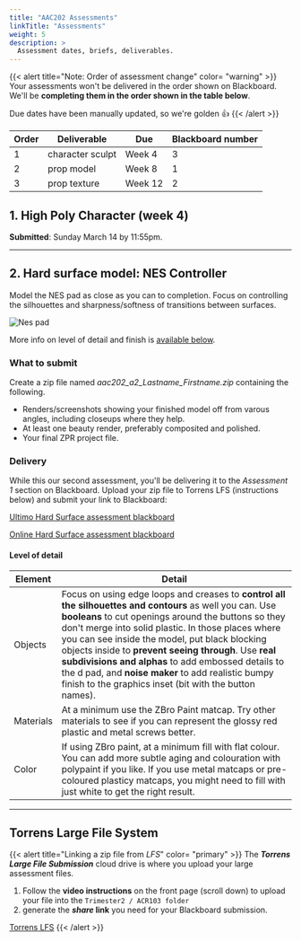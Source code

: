 ```yaml
---
title: "AAC202 Assessments"
linkTitle: "Assessments"
weight: 5
description: >
  Assessment dates, briefs, deliverables.
---
```


{{< alert title="Note: Order of assessment change" color= "warning" >}}
Your assessments won't be delivered in the order shown on Blackboard. We'll be **completing them in the order shown in the table below**.  

Due dates have been manually updated, so we're golden 👍
{{< /alert >}}

Order  | Deliverable       | Due     | Blackboard number
---    | ---               | ---     | ---
1      | character sculpt  | Week 4  | 3
2      | prop model        | Week 8  | 1
3      | prop texture      | Week 12  | 2


## 1. High Poly Character (week 4)

**Submitted**: Sunday March 14 by 11:55pm. 

<!-- 

**Create a bust from an existing 2D concept:**  
1. Select one of the heads from the concept art [below](#concepts)  
2. Starting with a clean copy of the provided base mesh, sculpt a high quality, polypainted 3D model of the character. Draw on what you've learned in your first attempt plus your week 3 ZBrush class (polypaint, merging, dynamesh).
3. Show your progress in the week 3 forum thread provided by your lecturer: your participation and display of process will contribute to your marks.
4. Deliver your final ZBrush project and renders in week 4. 
{{< alert title="Delivery" color= "primary" >}}

**Elements:**  
1. Your final **ZPR file**  
2. **Renders** (`shift+r`) of your character from multiple angles, with polypaint on.  
   * **Side, front, back** (with perspective enabled: press `p`)  
   * A **beauty render 3/4 angle** to show off the character. You can polish it a bit in photoshop.  
   * Don't have the character tiny in the middle of the canvas. Move zbrush to your largest screen and have the character take up most of the canvas.  

**Zipping and delivering:**  
1. Put your beauty render, other ZB screenshots and your final ZPR file in a folder.  
2. **Rename that folder** `AAC202_A1_Lastname_Firstname` and archive it with zip or 7zip.  
3. The file is likely large, so use the Torrens LFS to upload it. If you haven't used it, instructions are at [the end of this page](#torrens-large-file-system).   
4. Submit on Blackboard under **Assessment 3** (Character model)
{{< /alert >}}  

<a class="btn btn-lg btn-primary mr-3 mb-4" href="https://laureate-au.blackboard.com/webapps/blackboard/content/listContentEditable.jsp?content_id=_9586491_1&course_id=_102086_1" target="_blank">Online Students: Submit Character Assessment<i class="fas fa-arrow-alt-circle-right ml-2"></i></a>

<a class="btn btn-lg btn-primary mr-3 mb-4" href="https://laureate-au.blackboard.com/webapps/blackboard/content/listContentEditable.jsp?content_id=_9586562_1&course_id=_102604_1" target="_blank">Ultimo Students: Submit Character Assessment<i class="fas fa-arrow-alt-circle-right ml-2"></i></a>

### Concepts  
Choose one of the concepts below, or click one and visit Patri Balanovsky's page to pick another **from the same artstation page** (not all of his artstation content). Be careful not to pick one that requires extra meshes (hair, horns, eyepatches) if you're not confident creating new meshes. Don't stretch the head to support large horns, hair etc.  

{{< imgproc "patri-balanovsky-alien-faces-5" Resize "600x" Link "https://www.artstation.com/artwork/n6X1r" >}}
faces-5
{{< /imgproc >}}

{{< imgproc "patri-balanovsky-alien-faces-8" Resize "600x" Link "https://www.artstation.com/artwork/n6X1r" >}}
faces-8
{{< /imgproc >}}

{{< imgproc "patri-balanovsky-alien-faces-12" Resize "600x" Link "https://www.artstation.com/artwork/n6X1r" >}}
faces-12
{{< /imgproc >}}

### Some polishing ideas:
  * Cropping to a nice composition
  * Warming/cooling shadows, maybe improving the contrast
  * Adding rim light  
  * Adding gloss/specular hilight/shine to some elements
  * Painting in eyelashes and eyebrows that you didn't have geometry for

-->

---

## 2. Hard surface model: NES Controller   
Model the NES pad as close as you can to completion. Focus on controlling the silhouettes and sharpness/softness of transitions between surfaces.  

![Nes pad](nes_pad.jpg)

More info on level of detail and finish is [available below](#level-of-detail).

### What to submit

Create a zip file named *aac202_a2_Lastname_Firstname.zip* containing the following.

* Renders/screenshots showing your finished model off from varous angles, including closeups where they help.
* At least one beauty render, preferably composited and polished.
* Your final ZPR project file.

### Delivery

While this our second assessment, you'll be delivering it to the *Assessment 1* section on Blackboard.  Upload your zip file to Torrens LFS (instructions below) and submit your link to Blackboard:

<a class="btn btn-lg btn-primary mr-3 mb-4" href="https://laureate-au.blackboard.com/webapps/blackboard/content/listContentEditable.jsp?content_id=_9586560_1&course_id=_102604_1" target="_blank">Ultimo Hard Surface assessment blackboard<i class="fas fa-arrow-alt-circle-right ml-2"></i></a>

<a class="btn btn-lg btn-primary mr-3 mb-4" href="https://laureate-au.blackboard.com/webapps/blackboard/content/listContentEditable.jsp?content_id=_9586489_1&course_id=_102086_1" target="_blank">Online Hard Surface assessment blackboard<i class="fas fa-arrow-alt-circle-right ml-2"></i></a>

#### Level of detail

Element       | Detail
---- | ----
Objects | Focus on using edge loops and creases to **control all the silhouettes and contours** as well you can. Use **booleans** to cut openings around the buttons so they don't merge into solid plastic. In those places where you can see inside the model, put black blocking objects inside to **prevent seeing through**. Use **real subdivisions and alphas** to add embossed details to the d pad, and **noise maker** to add realistic bumpy finish to the graphics inset (bit with the button names). 
Materials | At a minimum use the ZBro Paint matcap. Try other materials to see if you can represent the glossy red plastic and metal screws better. 
Color | If using ZBro paint, at a minimum fill with flat colour. You can add more subtle aging and colouration with polypaint if you like. If you use metal matcaps or pre-coloured plasticy matcaps, you might need to fill with just white to get the right result.


<!--

For Assessment 1 you'll create a **high detail, normal mapped** prop using **techniques shown in class** and developed at home. These will include subdivision modeling, normal mapping and PBR textures.

<a class="btn btn-lg btn-primary mr-3 mb-4" href="https://laureate-au.blackboard.com/webapps/blackboard/content/listContentEditable.jsp?content_id=_9223157_1&course_id=_94273_1" target="_blank">A1 submission and brief on Blackboard<i class="fas fa-arrow-alt-circle-right ml-2"></i></a>

You'll be **targeting an environment concept** provided in the Week 1 notes, and **working to a style** provided there:
[Assessment 1 in Week 1 Notes](../week5/#assessment-1-high-detail-props)

There are deliverables for **week 1**, **week 2** and **week 4**.

### Week 5: Concept, style, tutorials
**Select** a prop to model, share your choice. Choose style reference, watch and take notes on subdivision modeling videos. Follow the link for details and to submit your work:

NEEDS UPDATING

<a class="btn btn-lg btn-primary mr-3 mb-4" href="https://laureate-au.blackboard.com/webapps/discussionboard/do/message?action=list_messages&course_id=_94273_1&nav=discussion_board_entry&conf_id=_170634_1&forum_id=_902732_1&message_id=_2295833_1" target="_blank">A1 Week 1 Submissions<i class="fas fa-arrow-alt-circle-right ml-2"></i></a>

### Week 6: Assessing, drafting, modelling.

**Assessing** style, **drafting** your topology, **modelling** your prop. You'll share the results with your classmates and offer eachother **feedback**. Follow the link to the discussion forum for details and to submit your work:

NEEDS UPDATING
<a class="btn btn-lg btn-primary mr-3 mb-4" href="https://laureate-au.blackboard.com/webapps/discussionboard/do/message?action=list_messages&course_id=_94273_1&nav=discussion_board_entry&conf_id=_170634_1&forum_id=_902733_1&message_id=_2278364_1" target="_blank">A1 Week 2 Submissions<i class="fas fa-arrow-alt-circle-right ml-2"></i></a>

-->

<!--

#### Work to do  

Copy the concept image into a new file and:  
  1. Add notes/drawings to the concept of the prop to **plan style**
  2. Add notes and draw over a duplicate of the concept to plan your **topology**
 
**Model** your prop :
  1. **Block in** the model (in pieces) with:   
      * dynamic silhouettes considered   
      * topology that won't cause problems for subdivisions  
  2. Then use edges and creases to create **bevelling/rounding** and smooth shapes.  
  3. **Refine** your model, add details.
  
#### Process images due TUESDAY by end of day:

1. Add a reply to [the discussion here](https://laureate-au.blackboard.com/webapps/discussionboard/do/message?action=list_messages&course_id=_89547_1&nav=discussion_board_entry&conf_id=_152757_1&forum_id=_866554_1&message_id=_2100660_1), containing:
    * **1 image** of the concept with your notes/drawings planning style and topology solutions
    * **2+ images** of your model with smooth preview off (press `1`)
    * **2+ images** of your model with smooth preview on (press `3`)
    * **1 image** of your model with all parts selected and the **outliner** visible (to see your objects and their naming)
  
{{< alert title="Image qualities" color= "secondary" >}}
> All images should have plenty of resolution (at least **1024x768** and preferably higher). Deliver as 24bit PNGs or JPGs of 85% or greater quality.  
> 
> Screenshots of the model in Maya:
> * Have shaded view, wireframe on shaded and ambient occlusion enabled
> * Use camera angles that show off the model and also the geometry you used to achieve the right smoothed forms.
> * Are from a viewport that is large and with the model zoomed large within it, producing clear images. No tiny thumbnails.
{{< /alert >}}
  
#### Comments due WEDNESDAY, before class (3pm)
Comment on two other students work, offering well thought out feedback:
1. In matching capturing the concepts and matching the 3D style what did they do well?
2. What changes/additions might improve the model?

-->

<!--
### Week 8 submission details

**Delivery:**
1. Create a folder for your final deliverables. Call it `Firstname_Lastname_A1Final_AAC202`
2. Copy into the folder:
    * Your **final maya scene file**. In your scenes folder, find your latest `.ma` or `.mb` file. This contains your final `_game` and `_subd` meshes.
    * The **renders and screenshots** described below
3. Zip up the folder and submit the `Firstname_Lastname_A1Final_AAC202.zip` file to the [assessment 1 page on blackboard](https://laureate-au.blackboard.com/webapps/blackboard/content/listContentEditable.jsp?content_id=_8989774_1&course_id=_89547_1)

**Images Required:**
**Normal Mapped Renders**  
Screenshots of your normal mapped prop in Substance Painter (as shown in week4 baking video). Bake your textures at 2048 and turn on 4x4 anti aliasing.

**Hero shots** Pick a camera angle and lighting that shows your model at its best. Then screenshot once with wireframes on, once with them off (also in baking video)
**3/4 isometric** shot. From 45 degree vantage points as seen below
**Detail shots**. A few closer in shots of your details, showing how the normal mapping worked out.

{{< imgproc isometric_angle_rgbfumes Resize "300x">}}
Isometric projection.
{{< /imgproc >}}

Deliver **PNG24 files** or jpgs of at least 85% (8.5/10) compression quality.

<a class="btn btn-lg btn-primary mr-3 mb-4" href="../week4/#baking-your-model-in-painter">Back to Week 4 Baking<i class="fas fa-arrow-alt-circle-right ml-2"></i>
</a>

-->

<!--

---


## Assessment 3: High Poly Environments

Team of two: Work as Stone Mason (building a wharf) and Carpenter (building the wooden pier).
Individual: Pick one role or the other.


LINKS NEED UPDATING 

First, the [view the pdf brief on Blackboard](https://laureate-au.blackboard.com/bbcswebdav/pid-8989823-dt-content-rid-18209833_1/xid-18209833_1)

You will model the stone wharf or wooden pier in the concept art found in week 9's lecture notes

<a class="btn btn-lg btn-primary mr-3 mb-4" href="../week9/#assessment-3-rock-n-wood" target="_blank">Concept in Week 9 Notes<i class="fas fa-arrow-alt-circle-right ml-2"></i></a>

### Deliverable 1:
Images, answers to questions, comments on classmates work in the discussions for:
  * [week 9](https://laureate-au.blackboard.com/webapps/discussionboard/do/message?action=list_messages&course_id=_89547_1&nav=discussion_board_entry&conf_id=_152757_1&forum_id=_866561_1&message_id=_2243100_1) and  
  * [week 10](https://laureate-au.blackboard.com/webapps/discussionboard/do/message?action=list_messages&course_id=_89547_1&nav=discussion_board_entry&conf_id=_152757_1&forum_id=_866562_1&message_id=_2100668_1)   
  
  **Deliverables and guidelines** are in the **first post** in each thread.

### Deliverable 2:  

Watch the step-by-step tutorial provided in the [finishing section of the week 12 notes](https://dmdocs.netlify.app/torrens/aac202/week12/#finishing). Create the required work, and submit the LFS file link on Blackboard.

<a class="btn btn-lg btn-primary mr-3 mb-4" href="https://laureate-au.blackboard.com/webapps/blackboard/content/listContentEditable.jsp?content_id=_8989776_1&course_id=_89547_1" target="_blank">Final A3 Submission on Blackboard<i class="fas fa-arrow-alt-circle-right ml-2"></i></a>

{{< alert title="Submitting Your Files" color= "primary" >}}
1. Put your beauty render, other ZB screenshots (described below) and your final ZPR file in a folder.
2. **Rename that folder** `AAC202_A3_Lastname_Firstname`, zip it up.
3. Use the Torrens LFS to upload it (instructions at bottom of page).
4. Submit the link on the Blackboard submission page.
{{< /alert >}}

**Images**
1. Using orb's method of rendering and then compositing in photoshop, **produce one final beauty render** of your model from what you feel is the best angle to show it off. Make sure it's not tiny on screen, we need resolution.
   - I'd first investigate if the angle in the concept art is best, it may well be. 
   - Export the image from photoshop (File - Export - Export As) as a 24 bit png.
2. Take some screenshots of renders done within zbrush (shift-r) as well, showing off your work from various angles/zoom. **No more than 4** screenshots.
-->

---

## Torrens Large File System

{{< alert title="Linking a zip file from _LFS_" color= "primary" >}}
The **_Torrens Large File Submission_** cloud drive is where you upload your large assessment files. 

1. Follow the **video instructions** on the front page (scroll down) to upload your file into the `Trimester2 / ACR103 folder`  
2. generate the **_share_ link** you need for your Blackboard submission.  
  
<a class="btn btn-lg btn-primary mr-3 mb-4" href="https://lfs.torrens.edu.au" target="_blank">Torrens LFS<i class="fas fa-arrow-alt-circle-right ml-2"></i></a>
{{< /alert >}}

